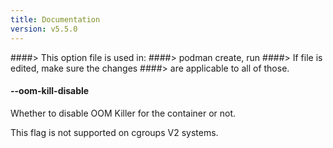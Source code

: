 ```yaml
---
title: Documentation
version: v5.5.0
---
```


####> This option file is used in:
####>   podman create, run
####> If file is edited, make sure the changes
####> are applicable to all of those.
#### **--oom-kill-disable**

Whether to disable OOM Killer for the container or not.

This flag is not supported on cgroups V2 systems.
